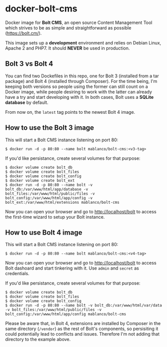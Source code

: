 # docker-bolt-cms
Docker image for **Bolt CMS**, an open source Content Management Tool which strives to be as simple and straightforward as possible (<https://bolt.cm/>).

This image sets up a **development** environment and relies on Debian Linux, Apache 2 and PHP7. It should **NEVER** be used in production.

## Bolt 3 vs Bolt 4
You can find two Dockefiles in this repo, one for Bolt 3 (installed from a tar package) and Bolt 4 (installed through Composer). For the time being, I'm keeping both versions so people using the former can still count on a Docker image, while people desiring to work with the latter can already have a try and start developing with it. In both cases, Bolt uses a **SQLite database** by default.

From now on, the `latest` tag points to the newest Bolt 4 image.

## How to use the Bolt 3 image
This will start a Bolt CMS instance listening on port 80:

```
$ docker run -d -p 80:80 --name bolt mablanco/bolt-cms:<v3-tag>
```

If you'd like persistance, create several volumes for that purpose:

```
$ docker volume create bolt_db
$ docker volume create bolt_files
$ docker volume create bolt_config
$ docker volume create bolt_ext
$ docker run -d -p 80:80 --name bolt -v bolt_db:/var/www/html/app/database -v bolt_files:/var/www/html/public/files -v bolt_config:/var/www/html/app/config -v bolt_ext:/var/www/html/extensions mablanco/bolt-cms
```

Now you can open your browser and go to <http://localhost/bolt> to access the first-time wizard to setup your Bolt instance. 

## How to use Bolt 4 image
This will start a Bolt CMS instance listening on port 80:

```
$ docker run -d -p 80:80 --name bolt mablanco/bolt-cms:<v4-tag>
```

Now you can open your browser and go to <http://localhost/bolt> to access Bolt dashoard and start tinkering with it. Use `admin` and `secret` as credentials.

If you'd like persistance, create several volumes for that purpose:

```
$ docker volume create bolt_db
$ docker volume create bolt_files
$ docker volume create bolt_config
$ docker run -d -p 80:80 --name bolt -v bolt_db:/var/www/html/var/data -v bolt_files:/var/www/html/public/files -v bolt_config:/var/www/html/app/config mablanco/bolt-cms
```

Please be aware that, in Bolt 4, extensions are installed by Composer in the same directory (`/vendor`) as the rest of Bolt's components, so persisiting it could potentially lead to conflicts and issues. Therefore I'm not adding that directory to the example above.
